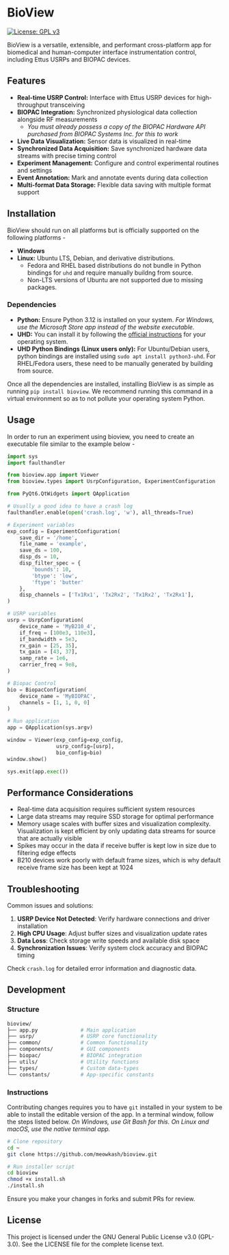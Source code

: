 # BioView

[![License: GPL v3](https://img.shields.io/badge/License-GPLv3-blue.svg)](https://www.gnu.org/licenses/gpl-3.0)

BioView is a versatile, extensible, and performant cross-platform app for biomedical and human-computer interface instrumentation control, including Ettus USRPs and BIOPAC devices.

## Features

* **Real-time USRP Control:** Interface with Ettus USRP devices for high-throughput transceiving
* **BIOPAC Integration:** Synchronized physiological data collection alongside RF measurements
  * *You must already possess a copy of the BIOPAC Hardware API purchased from BIOPAC Systems Inc. for this to work*
* **Live Data Visualization:** Sensor data is visualized in real-time
* **Synchronized Data Acquisition:** Save synchronized hardware data streams with precise timing control
* **Experiment Management:** Configure and control experimental routines and settings
* **Event Annotation:** Mark and annotate events during data collection
* **Multi-format Data Storage:** Flexible data saving with multiple format support

## Installation

BioView should run on all platforms but is officially supported on the following platforms -

* **Windows**
* **Linux:** Ubuntu LTS, Debian, and derivative distributions.
  * Fedora and RHEL based distributions do not bundle in Python bindings for ```uhd``` and require manually buildng from source.
  * Non-LTS versions of Ubuntu are not supported due to missing packages.
  
### Dependencies

* **Python:** Ensure Python 3.12 is installed on your system. *For Windows, use the Microsoft Store app instead of the website executable.*
* **UHD:** You can install it by following the [official instructions](https://files.ettus.com/manual/page_install.html) for your operating system.
* **UHD Python Bindings (Linux users only):** For Ubuntu/Debian users, python bindings are installed using ```sudo apt install python3-uhd```. For RHEL/Fedora users, these need to be manually generated by building from source.

Once all the dependencies are installed, installing BioView is as simple as running ```pip install bioview```. We recommend running this command in a virtual environment so as to not pollute your operating system Python. 

## Usage

In order to run an experiment using bioview, you need to create an executable file similar to the example below -

```Python
import sys 
import faulthandler

from bioview.app import Viewer
from bioview.types import UsrpConfiguration, ExperimentConfiguration

from PyQt6.QtWidgets import QApplication

# Usually a good idea to have a crash log 
faulthandler.enable(open('crash.log', 'w'), all_threads=True)

# Experiment variables 
exp_config = ExperimentConfiguration(
    save_dir = '/home',
    file_name = 'example', 
    save_ds = 100,    
    disp_ds = 10, 
    disp_filter_spec = {
        'bounds': 10,
        'btype': 'low',
        'ftype': 'butter' 
    },
    disp_channels = ['Tx1Rx1', 'Tx2Rx2', 'Tx1Rx2', 'Tx2Rx1'],
)

# USRP variables 
usrp = UsrpConfiguration(
    device_name = 'MyB210_4', 
    if_freq = [100e3, 110e3],
    if_bandwidth = 5e3, 
    rx_gain = [25, 35], 
    tx_gain = [43, 37], 
    samp_rate = 1e6, 
    carrier_freq = 9e8,
)

# Biopac Control
bio = BiopacConfiguration(
    device_name = 'MyBIOPAC', 
    channels = [1, 1, 0, 0]
)

# Run application
app = QApplication(sys.argv)

window = Viewer(exp_config=exp_config,
                usrp_config=[usrp], 
                bio_config=bio)
window.show()

sys.exit(app.exec())
```

## Performance Considerations

* Real-time data acquisition requires sufficient system resources
* Large data streams may require SSD storage for optimal performance
* Memory usage scales with buffer sizes and visualization complexity. Visualization is kept efficient by only updating data streams for source that are actually visible
* Spikes may occur in the data if receive buffer is kept low in size due to filtering edge effects
* B210 devices work poorly with default frame sizes, which is why default receive frame size has been kept at 1024

## Troubleshooting

Common issues and solutions:

1. **USRP Device Not Detected**: Verify hardware connections and driver installation
2. **High CPU Usage**: Adjust buffer sizes and visualization update rates
3. **Data Loss**: Check storage write speeds and available disk space
4. **Synchronization Issues**: Verify system clock accuracy and BIOPAC timing

Check `crash.log` for detailed error information and diagnostic data.

## Development

### Structure

```bash
bioview/
├── app.py              # Main application
├── usrp/               # USRP core functionality
├── common/             # Common functionality
├── components/         # GUI components
├── biopac/             # BIOPAC integration
├── utils/              # Utility functions
├── types/              # Custom data-types 
└── constants/          # App-specific constants
```

### Instructions

Contributing changes requires you to have ```git``` installed in your system to be able to install the editable version of the app. In a terminal window, follow the steps listed below. *On Windows, use Git Bash for this. On Linux and macOS, use the native terminal app.*

```bash
# Clone repository 
cd ~ 
git clone https://github.com/meowkash/bioview.git 

# Run installer script
cd bioview
chmod +x install.sh
./install.sh 
```

Ensure you make your changes in forks and submit PRs for review.

## License

This project is licensed under the GNU General Public License v3.0 (GPL-3.0). See the LICENSE file for the complete license text.
